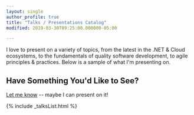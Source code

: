 ```yaml
---
layout: single
author_profile: true
title: "Talks / Presentations Catalog"
modified: 2019-03-30T09:25:00.000000-05:00

---
```


I love to present on a variety of topics, from the latest in the .NET & Cloud ecosystems, to the fundamentals of quality software development, to agile principles & practices. Below is a sample of what I'm presenting on.

## Have Something You'd Like to See?

[Let me know](mailto:SeanKilleen@gmail.com) -- maybe I can present on it!

{% include _talksList.html %}
